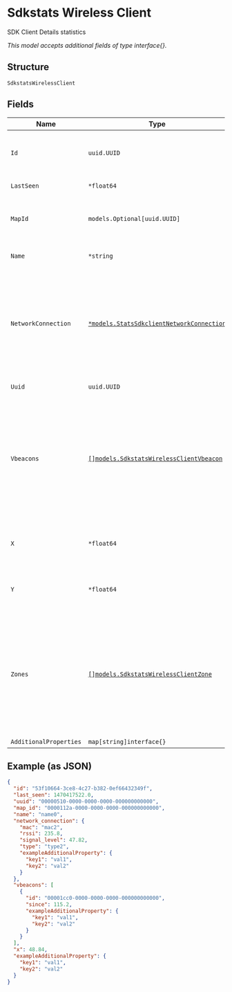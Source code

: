 
# Sdkstats Wireless Client

SDK Client Details statistics

*This model accepts additional fields of type interface{}.*

## Structure

`SdkstatsWirelessClient`

## Fields

| Name | Type | Tags | Description |
|  --- | --- | --- | --- |
| `Id` | `uuid.UUID` | Required | Unique ID of the object instance in the Mist Organization |
| `LastSeen` | `*float64` | Required | Last seen timestamp |
| `MapId` | `models.Optional[uuid.UUID]` | Optional | Map_id of the sdk client (if known), or null |
| `Name` | `*string` | Optional | Name of the sdk client (if provided) |
| `NetworkConnection` | [`*models.StatsSdkclientNetworkConnection`](../../doc/models/stats-sdkclient-network-connection.md) | Optional | Various network connection info for the SDK client (if known, else omitted), with RSSI in dBm, and signal level as |
| `Uuid` | `uuid.UUID` | Required | UUID of the sdk client |
| `Vbeacons` | [`[]models.SdkstatsWirelessClientVbeacon`](../../doc/models/sdkstats-wireless-client-vbeacon.md) | Optional | List of beacon_id’s of the sdk client is in and since when (if known)<br><br>**Constraints**: *Minimum Items*: `1`, *Unique Items Required* |
| `X` | `*float64` | Optional | X (in pixels) of user location on the map (if known) |
| `Y` | `*float64` | Optional | Y (in pixels) of user location on the map (if known) |
| `Zones` | [`[]models.SdkstatsWirelessClientZone`](../../doc/models/sdkstats-wireless-client-zone.md) | Optional | List of zone_id’s of the sdk client is in and since when (if known)<br><br>**Constraints**: *Minimum Items*: `1`, *Unique Items Required* |
| `AdditionalProperties` | `map[string]interface{}` | Optional | - |

## Example (as JSON)

```json
{
  "id": "53f10664-3ce8-4c27-b382-0ef66432349f",
  "last_seen": 1470417522.0,
  "uuid": "00000510-0000-0000-0000-000000000000",
  "map_id": "0000112a-0000-0000-0000-000000000000",
  "name": "name0",
  "network_connection": {
    "mac": "mac2",
    "rssi": 235.8,
    "signal_level": 47.82,
    "type": "type2",
    "exampleAdditionalProperty": {
      "key1": "val1",
      "key2": "val2"
    }
  },
  "vbeacons": [
    {
      "id": "00001cc0-0000-0000-0000-000000000000",
      "since": 115.2,
      "exampleAdditionalProperty": {
        "key1": "val1",
        "key2": "val2"
      }
    }
  ],
  "x": 48.84,
  "exampleAdditionalProperty": {
    "key1": "val1",
    "key2": "val2"
  }
}
```


